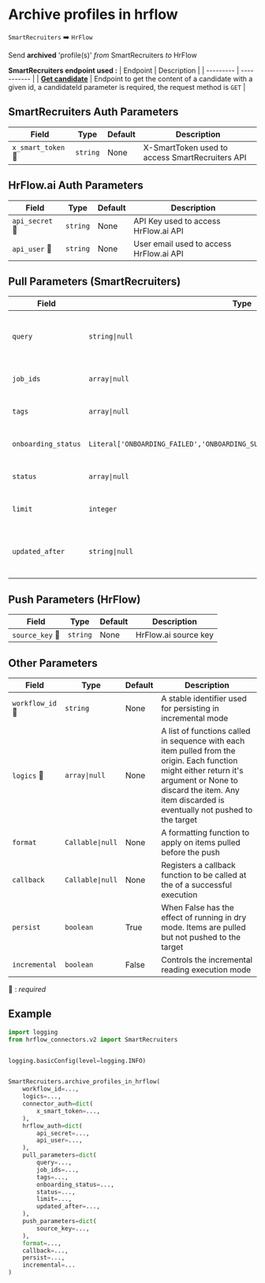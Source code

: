 # Archive profiles in hrflow
`SmartRecruiters` :arrow_right: `HrFlow`

Send **archived** 'profile(s)' _from_ SmartRecruiters _to_ HrFlow


**SmartRecruiters endpoint used :**
| Endpoint | Description |
| --------- | ----------- |
| [**Get candidate**](https://developers.smartrecruiters.com/reference/candidatesget-1) | Endpoint to get the content of a candidate with a given id, a candidateId parameter is required, the request method is `GET` |



## SmartRecruiters Auth Parameters

| Field | Type | Default | Description |
| ----- | ---- | ------- | ----------- |
| `x_smart_token` :red_circle: | `string` | None | X-SmartToken used to access SmartRecruiters API |

## HrFlow.ai Auth Parameters

| Field | Type | Default | Description |
| ----- | ---- | ------- | ----------- |
| `api_secret` :red_circle: | `string` | None | API Key used to access HrFlow.ai API |
| `api_user` :red_circle: | `string` | None | User email used to access HrFlow.ai API |

## Pull Parameters (SmartRecruiters)

| Field | Type | Default | Description |
| ----- | ---- | ------- | ----------- |
| `query`  | `string\|null` | None | keyword search, for more infromation see SmartRecruiters HelpCenter |
| `job_ids`  | `array\|null` | None | List of job ids to filter candidates by |
| `tags`  | `array\|null` | None | List of tags to filter candidates by |
| `onboarding_status`  | `Literal['ONBOARDING_FAILED','ONBOARDING_SUCCESSFUL','READY_TO_ONBOARD']\|null` | None | Onboarding status of a candidate |
| `status`  | `array\|null` | None | candidate’s status filter in a context of a job |
| `limit`  | `integer` | 100 | Number of items to pull from SmartRecruiters. |
| `updated_after`  | `string\|null` | None | ISO8601-formatted time boundaries for the candidate update time |

## Push Parameters (HrFlow)

| Field | Type | Default | Description |
| ----- | ---- | ------- | ----------- |
| `source_key` :red_circle: | `string` | None | HrFlow.ai source key |

## Other Parameters

| Field | Type | Default | Description |
| ----- | ---- | ------- | ----------- |
| `workflow_id` :red_circle: | `string` | None | A stable identifier used for persisting in incremental mode |
| `logics` :red_circle: | `array\|null` | None | A list of functions called in sequence with each item pulled from the origin. Each function might either return it's argument or None to discard the item. Any item discarded is eventually not pushed to the target |
| `format`  | `Callable\|null` | None | A formatting function to apply on items pulled before the push |
| `callback`  | `Callable\|null` | None | Registers a callback function to be called at the of a successful execution |
| `persist`  | `boolean` | True | When False has the effect of running in dry mode. Items are pulled but not pushed to the target |
| `incremental`  | `boolean` | False | Controls the incremental reading execution mode |

:red_circle: : *required*

## Example

```python
import logging
from hrflow_connectors.v2 import SmartRecruiters


logging.basicConfig(level=logging.INFO)


SmartRecruiters.archive_profiles_in_hrflow(
    workflow_id=...,
    logics=...,
    connector_auth=dict(
        x_smart_token=...,
    ),
    hrflow_auth=dict(
        api_secret=...,
        api_user=...,
    ),
    pull_parameters=dict(
        query=...,
        job_ids=...,
        tags=...,
        onboarding_status=...,
        status=...,
        limit=...,
        updated_after=...,
    ),
    push_parameters=dict(
        source_key=...,
    ),
    format=...,
    callback=...,
    persist=...,
    incremental=...
)
```